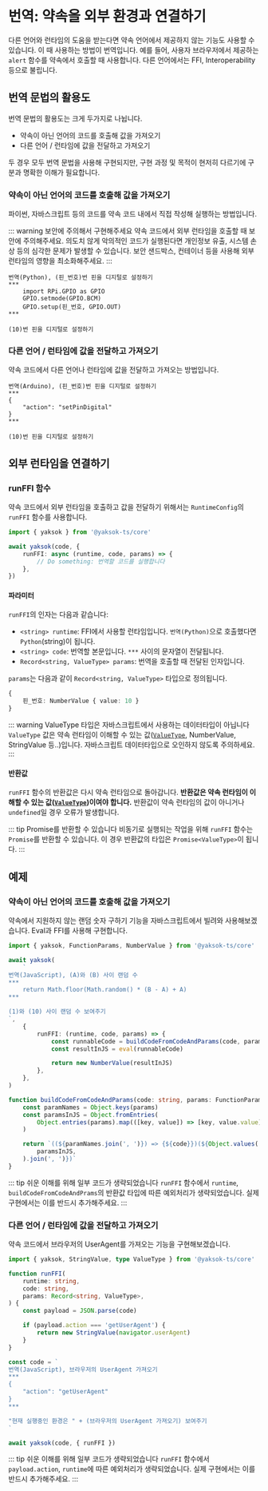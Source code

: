 # 번역: 약속을 외부 환경과 연결하기

다른 언어와 런타임의 도움을 받는다면 약속 언어에서 제공하지 않는 기능도 사용할 수 있습니다. 이 때 사용하는 방법이 번역입니다. 예를 들어, 사용자 브라우저에서 제공하는 `alert` 함수를 약속에서 호출할 때 사용합니다. 다른 언어에서는 FFI, Interoperability 등으로 불립니다.

## 번역 문법의 활용도

번역 문법의 활용도는 크게 두가지로 나뉩니다.

-   약속이 아닌 언어의 코드를 호출해 값을 가져오기
-   다른 언어 / 런타임에 값을 전달하고 가져오기

두 경우 모두 번역 문법을 사용해 구현되지만, 구현 과정 및 목적이 현저히 다르기에 구분과 명확한 이해가 필요합니다.

### 약속이 아닌 언어의 코드를 호출해 값을 가져오기

파이썬, 자바스크립트 등의 코드를 약속 코드 내에서 직접 작성해 실행하는 방법입니다.

::: warning 보안에 주의해서 구현해주세요
약속 코드에서 외부 런타임을 호출할 때 보안에 주의해주세요. 의도치 않게 악의적인 코드가 실행된다면 개인정보 유출, 시스템 손상 등의 심각한 문제가 발생할 수 있습니다. 보안 샌드박스, 컨테이너 등을 사용해 외부 런타임의 영향을 최소화해주세요.
:::

```Vyper
번역(Python), (핀_번호)번 핀을 디지털로 설정하기
***
    import RPi.GPIO as GPIO
    GPIO.setmode(GPIO.BCM)
    GPIO.setup(핀_번호, GPIO.OUT)
***

(10)번 핀을 디지털로 설정하기
```

### 다른 언어 / 런타임에 값을 전달하고 가져오기

약속 코드에서 다른 언어나 런타임에 값을 전달하고 가져오는 방법입니다.

```Vyper
번역(Arduino), (핀_번호)번 핀을 디지털로 설정하기
***
{
    "action": "setPinDigital"
}
***

(10)번 핀을 디지털로 설정하기
```

## 외부 런타임을 연결하기

### runFFI 함수

약속 코드에서 외부 런타임을 호출하고 값을 전달하기 위해서는 `RuntimeConfig`의 `runFFI` 함수를 사용합니다.

```typescript
import { yaksok } from '@yaksok-ts/core'

await yaksok(code, {
    runFFI: async (runtime, code, params) => {
        // Do something: 번역할 코드를 실행합니다
    },
})
```

#### 파라미터

`runFFI`의 인자는 다음과 같습니다:

-   `<string> runtime`: FFI에서 사용할 런타임입니다. `번역(Python)`으로 호출했다면 `Python`(string)이 됩니다.
-   `<string> code`: 번역할 본문입니다. `***` 사이의 문자열이 전달됩니다.
-   `Record<string, ValueType> params`: 번역을 호출할 때 전달된 인자입니다.

`params`는 다음과 같이 `Record<string, ValueType>` 타입으로 정의됩니다.

```typescript
{
    핀_번호: NumberValue { value: 10 }
}
```

::: warning ValueType 타입은 자바스크립트에서 사용하는 데이터타입이 아닙니다
`ValueType` 값은 약속 런타임이 이해할 수 있는 값([`ValueType`](/api/classes/ValueType), NumberValue, StringValue 등..)입니다. 자바스크립트 데이터타입으로 오인하지 않도록 주의하세요.
:::

#### 반환값

`runFFI` 함수의 반환값은 다시 약속 런타임으로 돌아갑니다. **반환값은 약속 런타임이 이해할 수 있는 값([`ValueType`](/api/classes/ValueType))이여야 합니다.** 반환값이 약속 런타임의 값이 아니거나 `undefined`일 경우 오류가 발생합니다.

::: tip Promise를 반환할 수 있습니다
비동기로 실행되는 작업을 위해 `runFFI` 함수는 `Promise`를 반환할 수 있습니다. 이 경우 반환값의 타입은 `Promise<ValueType>`이 됩니다.
:::

## 예제

### 약속이 아닌 언어의 코드를 호출해 값을 가져오기

약속에서 지원하지 않는 랜덤 숫자 구하기 기능을 자바스크립트에서 빌려와 사용해보겠습니다. Eval과 FFI를 사용해 구현합니다.

```typescript
import { yaksok, FunctionParams, NumberValue } from '@yaksok-ts/core'

await yaksok(
    `
번역(JavaScript), (A)와 (B) 사이 랜덤 수
***
    return Math.floor(Math.random() * (B - A) + A)
***

(1)와 (10) 사이 랜덤 수 보여주기
`,
    {
        runFFI: (runtime, code, params) => {
            const runnableCode = buildCodeFromCodeAndParams(code, params)
            const resultInJS = eval(runnableCode)

            return new NumberValue(resultInJS)
        },
    },
)

function buildCodeFromCodeAndParams(code: string, params: FunctionParams) {
    const paramNames = Object.keys(params)
    const paramsInJS = Object.fromEntries(
        Object.entries(params).map(([key, value]) => [key, value.value]),
    )

    return `((${paramNames.join(', ')}) => {${code}})(${Object.values(
        paramsInJS,
    ).join(', ')})`
}
```

::: tip 쉬운 이해를 위해 일부 코드가 생략되었습니다
`runFFI` 함수에서 `runtime`, `buildCodeFromCodeAndPrams`의 반환값 타입에 따른 예외처리가 생략되었습니다. 실제 구현에서는 이를 반드시 추가해주세요.
:::

### 다른 언어 / 런타임에 값을 전달하고 가져오기

약속 코드에서 브라우저의 UserAgent를 가져오는 기능을 구현해보겠습니다.

```typescript
import { yaksok, StringValue, type ValueType } from '@yaksok-ts/core'

function runFFI(
    runtime: string,
    code: string,
    params: Record<string, ValueType>,
) {
    const payload = JSON.parse(code)

    if (payload.action === 'getUserAgent') {
        return new StringValue(navigator.userAgent)
    }
}

const code = `
번역(JavaScript), 브라우저의 UserAgent 가져오기
***
{
    "action": "getUserAgent"
}
***

"현재 실행중인 환경은 " + (브라우저의 UserAgent 가져오기) 보여주기
`

await yaksok(code, { runFFI })
```

::: tip 쉬운 이해를 위해 일부 코드가 생략되었습니다
`runFFI` 함수에서 `payload.action`, `runtime`에 따른 예외처리가 생략되었습니다. 실제 구현에서는 이를 반드시 추가해주세요.
:::
